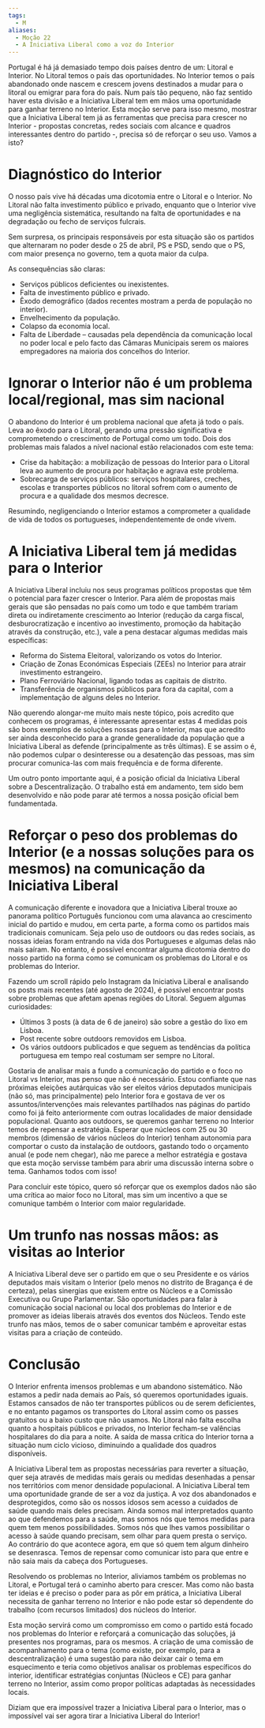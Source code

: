 ```yaml
---
tags:
  - M
aliases:
  - Moção 22
  - A Iniciativa Liberal como a voz do Interior
---
```

Portugal é há já demasiado tempo dois países dentro de um: Litoral e Interior. No Litoral temos o país das oportunidades. No Interior temos o país abandonado onde nascem e crescem jovens destinados a mudar para o litoral ou emigrar para fora do país. Num país tão pequeno, não faz sentido haver esta divisão e a Iniciativa Liberal tem em mãos uma oportunidade para ganhar terreno no Interior. Esta moção serve para isso mesmo, mostrar que a Iniciativa Liberal tem já as ferramentas que precisa para crescer no Interior - propostas concretas, redes sociais com alcance e quadros interessantes dentro do partido -, precisa só de reforçar o seu uso. Vamos a isto?

# Diagnóstico do Interior

O nosso país vive há décadas uma dicotomia entre o Litoral e o Interior. No Litoral não falta investimento público e privado, enquanto que o Interior vive uma negligência sistemática, resultando na falta de oportunidades e na degradação ou fecho de serviços fulcrais.

Sem surpresa, os principais responsáveis por esta situação são os partidos que alternaram no poder desde o 25 de abril, PS e PSD, sendo que o PS, com maior presença no governo, tem a quota maior da culpa.

As consequências são claras:

- Serviços públicos deficientes ou inexistentes.
- Falta de investimento público e privado.
- Êxodo demográfico (dados recentes mostram a perda de população no interior).
- Envelhecimento da população.
- Colapso da economia local.
- Falta de Liberdade – causadas pela dependência da comunicação local no poder local e pelo facto das Câmaras Municipais serem os maiores empregadores na maioria dos concelhos do Interior.

# Ignorar o Interior não é um problema local/regional, mas sim nacional

O abandono do Interior é um problema nacional que afeta já todo o país. Leva ao êxodo para o Litoral, gerando uma pressão significativa e comprometendo o crescimento de Portugal como um todo. Dois dos problemas mais falados a nível nacional estão relacionados com este tema:

- Crise da habitação: a mobilização de pessoas do Interior para o Litoral leva ao aumento de procura por habitação e agrava este problema.
- Sobrecarga de serviços públicos: serviços hospitalares, creches, escolas e transportes públicos no litoral sofrem com o aumento de procura e a qualidade dos mesmos decresce.

Resumindo, negligenciando o Interior estamos a comprometer a qualidade de vida de todos os portugueses, independentemente de onde vivem.

# A Iniciativa Liberal tem já medidas para o Interior

A Iniciativa Liberal incluiu nos seus programas políticos propostas que têm o potencial para fazer crescer o Interior. Para além de propostas mais gerais que são pensadas no país como um todo e que também trariam direta ou indiretamente crescimento ao Interior (redução da carga fiscal, desburocratização e incentivo ao investimento, promoção da habitação através da construção, etc.), vale a pena destacar algumas medidas mais específicas:

- Reforma do Sistema Eleitoral, valorizando os votos do Interior.
- Criação de Zonas Económicas Especiais (ZEEs) no Interior para atrair investimento estrangeiro.
- Plano Ferroviário Nacional, ligando todas as capitais de distrito.
- Transferência de organismos públicos para fora da capital, com a implementação de alguns deles no Interior.

Não querendo alongar-me muito mais neste tópico, pois acredito que conhecem os programas, é interessante apresentar estas 4 medidas pois são bons exemplos de soluções nossas para o Interior, mas que acredito ser ainda desconhecido para a grande generalidade da população que a Iniciativa Liberal as defende (principalmente as três últimas). E se assim o é, não podemos culpar o desinteresse ou a desatenção das pessoas, mas sim procurar comunica-las com mais frequência e de forma diferente.

Um outro ponto importante aqui, é a posição oficial da Iniciativa Liberal sobre a Descentralização. O trabalho está em andamento, tem sido bem desenvolvido e não pode parar até termos a nossa posição oficial bem fundamentada.

# Reforçar o peso dos problemas do Interior (e a nossas soluções para os mesmos) na comunicação da Iniciativa Liberal

A comunicação diferente e inovadora que a Iniciativa Liberal trouxe ao panorama político Português funcionou com uma alavanca ao crescimento inicial do partido e mudou, em certa parte, a forma como os partidos mais tradicionais comunicam. Seja pelo uso de outdoors ou das redes sociais, as nossas ideias foram entrando na vida dos Portugueses e algumas delas não mais saíram. No entanto, é possível encontrar alguma dicotomia dentro do nosso partido na forma como se comunicam os problemas do Litoral e os problemas do Interior.

Fazendo um scroll rápido pelo Instagram da Iniciativa Liberal e analisando os posts mais recentes (até agosto de 2024), é possível encontrar posts sobre problemas que afetam apenas regiões do Litoral. Seguem algumas curiosidades:

- Últimos 3 posts (à data de 6 de janeiro) são sobre a gestão do lixo em Lisboa.
- Post recente sobre outdoors removidos em Lisboa.
- Os vários outdoors publicados e que seguem as tendências da política portuguesa em tempo real costumam ser sempre no Litoral.

Gostaria de analisar mais a fundo a comunicação do partido e o foco no Litoral vs Interior, mas penso que não é necessário. Estou confiante que nas próximas eleições autárquicas vão ser eleitos vários deputados municipais (não só, mas principalmente) pelo Interior fora e gostava de ver os assuntos/intervenções mais relevantes partilhados nas páginas do partido como foi já feito anteriormente com outras localidades de maior densidade populacional. Quanto aos outdoors, se queremos ganhar terreno no Interior temos de repensar a estratégia. Esperar que núcleos com 25 ou 30 membros (dimensão de vários núcleos do Interior) tenham autonomia para comportar o custo da instalação de outdoors, gastando todo o orçamento anual (e pode nem chegar), não me parece a melhor estratégia e gostava que esta moção servisse também para abrir uma discussão interna sobre o tema. Ganhamos todos com isso!

Para concluir este tópico, quero só reforçar que os exemplos dados não são uma crítica ao maior foco no Litoral, mas sim um incentivo a que se comunique também o Interior com maior regularidade.

# Um trunfo nas nossas mãos: as visitas ao Interior

A Iniciativa Liberal deve ser o partido em que o seu Presidente e os vários deputados mais visitam o Interior (pelo menos no distrito de Bragança é de certeza), pelas sinergias que existem entre os Núcleos e a Comissão Executiva ou Grupo Parlamentar. São oportunidades para falar à comunicação social nacional ou local dos problemas do Interior e de promover as ideias liberais através dos eventos dos Núcleos. Tendo este trunfo nas mãos, temos de o saber comunicar também e aproveitar estas visitas para a criação de conteúdo.

# Conclusão

O Interior enfrenta imensos problemas e um abandono sistemático. Não estamos a pedir nada demais ao País, só queremos oportunidades iguais. Estamos cansados de não ter transportes públicos ou de serem deficientes, e no entanto pagamos os transportes do Litoral assim como os passes gratuitos ou a baixo custo que não usamos. No Litoral não falta escolha quanto a hospitais públicos e privados, no Interior fecham-se valências hospitalares do dia para a noite. A saída de massa crítica do Interior torna a situação num ciclo vicioso, diminuindo a qualidade dos quadros disponíveis.

A Iniciativa Liberal tem as propostas necessárias para reverter a situação, quer seja através de medidas mais gerais ou medidas desenhadas a pensar nos territórios com menor densidade populacional. A Iniciativa Liberal tem uma oportunidade grande de ser a voz da justiça. A voz dos abandonados e desprotegidos, como são os nossos idosos sem acesso a cuidados de saúde quando mais deles precisam. Ainda somos mal interpretados quanto ao que defendemos para a saúde, mas somos nós que temos medidas para quem tem menos possibilidades. Somos nós que lhes vamos possibilitar o acesso à saúde quando precisam, sem olhar para quem presta o serviço. Ao contrário do que acontece agora, em que só quem tem algum dinheiro se desenrasca. Temos de repensar como comunicar isto para que entre e não saia mais da cabeça dos Portugueses.

Resolvendo os problemas no Interior, aliviamos também os problemas no Litoral, e Portugal terá o caminho aberto para crescer. Mas como não basta ter ideias e é preciso o poder para as pôr em prática, a Iniciativa Liberal necessita de ganhar terreno no Interior e não pode estar só dependente do trabalho (com recursos limitados) dos núcleos do Interior.

Esta moção servirá como um compromisso em como o partido está focado nos problemas do Interior e reforçará a comunicação das soluções, já presentes nos programas, para os mesmos. A criação de uma comissão de acompanhamento para o tema (como existe, por exemplo, para a descentralização) é uma sugestão para não deixar cair o tema em esquecimento e teria como objetivos analisar os problemas específicos do interior, identificar estratégias conjuntas (Núcleos e CE) para ganhar terreno no Interior, assim como propor políticas adaptadas às necessidades locais.

Diziam que era impossível trazer a Iniciativa Liberal para o Interior, mas o impossível vai ser agora tirar a Iniciativa Liberal do Interior!